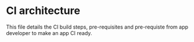 # CI architecture

This file details the CI build steps, pre-requisites and pre-requiste from app developer to make an app CI ready. 
